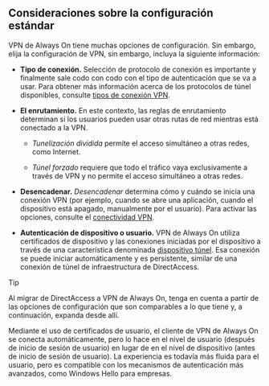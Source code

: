 ## <a name="standard-configuration-considerations"></a>Consideraciones sobre la configuración estándar

VPN de Always On tiene muchas opciones de configuración. Sin embargo, elija la configuración de VPN, sin embargo, incluya la siguiente información:

-   **Tipo de conexión.** Selección de protocolo de conexión es importante y finalmente sale codo con codo con el tipo de autenticación que se va a usar. Para obtener más información acerca de los protocolos de túnel disponibles, consulte [tipos de conexión VPN](https://docs.microsoft.com/windows/access-protection/vpn/vpn-connection-type).

-   **El enrutamiento.** En este contexto, las reglas de enrutamiento determinan si los usuarios pueden usar otras rutas de red mientras está conectado a la VPN.

    -   _Tunelización dividida_ permite el acceso simultáneo a otras redes, como Internet.

    -   _Túnel forzado_ requiere que todo el tráfico vaya exclusivamente a través de VPN y no permite el acceso simultáneo a otras redes.

-   **Desencadenar.** _Desencadenar_ determina cómo y cuándo se inicia una conexión VPN (por ejemplo, cuando se abre una aplicación, cuando el dispositivo está apagado, manualmente por el usuario). Para activar las opciones, consulte el [conectividad VPN](#vpn-connectivity).

-   **Autenticación de dispositivo o usuario.** VPN de Always On utiliza certificados de dispositivo y las conexiones iniciadas por el dispositivo a través de una característica denominada [dispositivo túnel](https://docs.microsoft.com/windows-server/remote/remote-access/vpn/vpn-device-tunnel-config). Esa conexión se puede iniciar automáticamente y es persistente, similar de una conexión de túnel de infraestructura de DirectAccess.

>[!TIP]
>Al migrar de DirectAccess a VPN de Always On, tenga en cuenta a partir de las opciones de configuración que son comparables a lo que tiene y, a continuación, expanda desde allí.

Mediante el uso de certificados de usuario, el cliente de VPN de Always On se conecta automáticamente, pero lo hace en el nivel de usuario (después de inicio de sesión de usuario) en lugar de en el nivel de dispositivo (antes de inicio de sesión de usuario). La experiencia es todavía más fluida para el usuario, pero es compatible con los mecanismos de autenticación más avanzados, como Windows Hello para empresas.